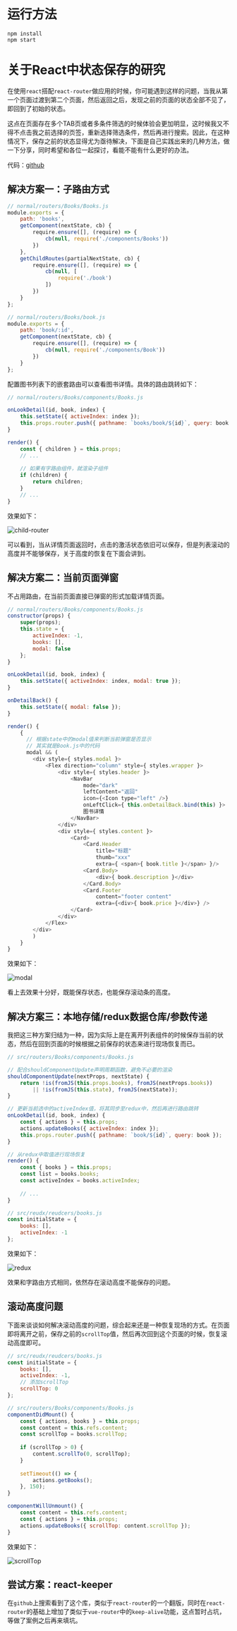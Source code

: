 # 运行方法
```
npm install
npm start
```

# 关于React中状态保存的研究

在使用`react`搭配`react-router`做应用的时候，你可能遇到这样的问题，当我从第一个页面过渡到第二个页面，然后返回之后，发现之前的页面的状态全部不见了，即回到了初始的状态。

这点在页面存在多个TAB页或者多条件筛选的时候体验会更加明显，这时候我又不得不点击我之前选择的页签，重新选择筛选条件，然后再进行搜索。因此，在这种情况下，保存之前的状态显得尤为亟待解决，下面是自己实践出来的几种方法，做一下分享，同时希望和各位一起探讨，看能不能有什么更好的办法。

代码：[github](https://github.com/Rynxiao/react-perserve-state)

## 解决方案一：子路由方式

```javascript
// normal/routers/Books/Books.js
module.exports = {
    path: 'books',
    getComponent(nextState, cb) {
        require.ensure([], (require) => {
            cb(null, require('./components/Books'))
        })
    },
    getChildRoutes(partialNextState, cb) {
        require.ensure([], (require) => {
            cb(null, [
                require('./book')
            ])    
        })
    }
};

// normal/routers/Books/book.js
module.exports = {
    path: 'book/:id',
    getComponent(nextState, cb) {
        require.ensure([], (require) => {
            cb(null, require('./components/Book'))
        })
    }
};
```

配置图书列表下的嵌套路由可以查看图书详情。具体的路由跳转如下：

```javascript
// normal/routers/Books/components/Books.js

onLookDetail(id, book, index) {
    this.setState({ activeIndex: index });
    this.props.router.push({ pathname: `books/book/${id}`, query: book });
}

render() {
    const { children } = this.props;
    // ...
    
    // 如果有字路由组件，就渲染子组件
    if (children) {
        return children;
    }
    // ...
}
```

效果如下：

![child-router](./gifs/redux-320.gif)

可以看到，当从详情页面返回时，点击的激活状态依旧可以保存，但是列表滚动的高度并不能够保存，关于高度的恢复在下面会讲到。

## 解决方案二：当前页面弹窗

不占用路由，在当前页面直接已弹窗的形式加载详情页面。

```javascript
// normal/routers/Books/components/Books.js
constructor(props) {
    super(props);
    this.state = {
        activeIndex: -1,
        books: [],
        modal: false
    };
}

onLookDetail(id, book, index) {
    this.setState({ activeIndex: index, modal: true });
}

onDetailBack() {
    this.setState({ modal: false });
}

render() {
    {
      // 根据state中的modal值来判断当前弹窗是否显示
      // 其实就是Book.js中的代码
      modal && (
        <div style={ styles.modal }>
            <Flex direction="column" style={ styles.wrapper }>
                <div style={ styles.header }>
                    <NavBar 
                        mode="dark"
                        leftContent="返回"
                        icon={<Icon type="left" />}
                        onLeftClick={ this.onDetailBack.bind(this) }>
                        图书详情
                    </NavBar>
                </div>
                <div style={ styles.content }>
                    <Card>
                        <Card.Header
                            title="标题"
                            thumb="xxx"
                            extra={ <span>{ book.title }</span> }/>
                        <Card.Body>
                            <div>{ book.description }</div>
                        </Card.Body>
                        <Card.Footer 
                            content="footer content" 
                            extra={<div>{ book.price }</div>} />
                    </Card>
                </div>
            </Flex>
        </div>
        )
    }
}
```

效果如下：

![modal](./gifs/modal-320.gif)

看上去效果十分好，既能保存状态，也能保存滚动条的高度。

## 解决方案三：本地存储/redux数据仓库/参数传递

我把这三种方案归结为一种，因为实际上是在离开列表组件的时候保存当前的状态，然后在回到页面的时候根据之前保存的状态来进行现场恢复而已。

```javascript
// src/routers/Books/components/Books.js

// 配合shouldComponentUpdate声明周期函数，避免不必要的渲染
shouldComponentUpdate(nextProps, nextState) {
    return !is(fromJS(this.props.books), fromJS(nextProps.books))
        || !is(fromJS(this.state), fromJS(nextState));
}

// 更新当前选中的activeIndex值，将其同步至redux中，然后再进行路由跳转
onLookDetail(id, book, index) {
    const { actions } = this.props;
    actions.updateBooks({ activeIndex: index });
    this.props.router.push({ pathname: `book/${id}`, query: book });
}

// 从redux中取值进行现场恢复
render() {
    const { books } = this.props;
    const list = books.books;
    const activeIndex = books.activeIndex;
    
    // ...
}

// src/reudx/reudcers/books.js
const initialState = {
    books: [],
    activeIndex: -1
};
```

效果如下：

![redux](./gifs/redux-320.gif)


效果和字路由方式相同，依然存在滚动高度不能保存的问题。

## 滚动高度问题

下面来谈谈如何解决滚动高度的问题，综合起来还是一种恢复现场的方式。在页面即将离开之前，保存之前的`scrollTop`值，然后再次回到这个页面的时候，恢复滚动高度即可。

```javascript
// src/reudx/reudcers/books.js
const initialState = {
    books: [],
    activeIndex: -1,
    // 添加scrollTop
    scrollTop: 0
};

// src/routers/Books/components/Books.js
componentDidMount() {
    const { actions, books } = this.props;
    const content = this.refs.content;
    const scrollTop = books.scrollTop;
  
    if (scrollTop > 0) {
        content.scrollTo(0, scrollTop);
    }
  
    setTimeout(() => {
        actions.getBooks();
    }, 150);
}

componentWillUnmount() {
    const content = this.refs.content;
    const { actions } = this.props;
    actions.updateBooks({ scrollTop: content.scrollTop });
}
```

效果如下：

![scrollTop](./gifs/scrollTop-320.gif)

## 尝试方案：react-keeper

在`github`上搜索看到了这个库，类似于`react-router`的一个翻版，同时在`react-router`的基础上增加了类似于`vue-router`中的`keep-alive`功能，这点暂时占坑，等做了案例之后再来填坑。


